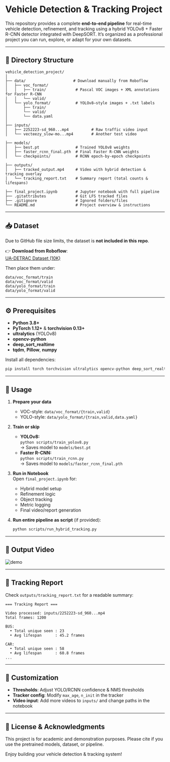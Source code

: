 # Vehicle Detection & Tracking Project

This repository provides a complete **end-to-end pipeline** for real-time vehicle detection, refinement, and tracking using a hybrid YOLOv8 + Faster R-CNN detector integrated with DeepSORT. It’s organized as a professional project you can run, explore, or adapt for your own datasets.

---

## 📂 Directory Structure

``` 
vehicle_detection_project/
│
├── data/                     # Download manually from Roboflow
│   ├── voc_format/            
│   │   ├── train/             # Pascal VOC images + XML annotations for Faster R-CNN  
│   │   └── valid/             
│   └── yolo_format/           # YOLOv8–style images + .txt labels  
│       ├── train/             
│       └── valid/             
│       └── data.yaml          
│
├── inputs/
│   ├── 2252223-sd_960...mp4          # Raw traffic video input
│   └── vecteezy_slow-mo...mp4        # Another test video

├── models/
│   ├── best.pt                # Trained YOLOv8 weights  
│   ├── faster_rcnn_final.pth  # Final Faster R-CNN weights  
│   └── checkpoints/           # RCNN epoch‐by‐epoch checkpoints  

├── outputs/
│   ├── tracked_output.mp4     # Video with hybrid detection & tracking overlay  
│   └── tracking_report.txt    # Summary report (total counts & lifespans)  

├── final_project.ipynb        # Jupyter notebook with full pipeline  
├── .gitattributes             # Git LFS tracked files
├── .gitignore                 # Ignored folders/files
└── README.md                  # Project overview & instructions  
```

---

## 📥 Dataset

Due to GitHub file size limits, the dataset is **not included in this repo**.

👉 **Download from Roboflow**:  
[UA-DETRAC Dataset (10K)](https://universe.roboflow.com/rjacaac1/ua-detrac-dataset-10k)

Then place them under:

```
data/voc_format/train
data/voc_format/valid
data/yolo_format/train
data/yolo_format/valid
```

---

## ⚙️ Prerequisites

- **Python 3.8+**  
- **PyTorch 1.12+** & **torchvision 0.13+**  
- **ultralytics** (YOLOv8)  
- **opencv-python**  
- **deep_sort_realtime**  
- **tqdm**, **Pillow**, **numpy**

Install all dependencies:
```bash
pip install torch torchvision ultralytics opencv-python deep_sort_realtime tqdm Pillow numpy
```

---

## 🚀 Usage

1. **Prepare your data**  
   - VOC-style: `data/voc_format/{train,valid}`  
   - YOLO-style: `data/yolo_format/{train,valid,data.yaml}`  

2. **Train or skip**  
   - **YOLOv8:**  
     `python scripts/train_yolov8.py`  
     → Saves model to `models/best.pt`  
   - **Faster R-CNN:**  
     `python scripts/train_rcnn.py`  
     → Saves model to `models/faster_rcnn_final.pth`  

3. **Run in Notebook**  
   Open `final_project.ipynb` for:
   - Hybrid model setup  
   - Refinement logic  
   - Object tracking  
   - Metric logging  
   - Final video/report generation  

4. **Run entire pipeline as script** (if provided):
   ```bash
   python scripts/run_hybrid_tracking.py
   ```

---

## 🎥 Output Video

![demo](https://github.com/user-attachments/assets/d315132d-decb-4c78-a9a8-9771b0b92343)

---

## 📑 Tracking Report

Check `outputs/tracking_report.txt` for a readable summary:

```
=== Tracking Report ===

Video processed: inputs/2252223-sd_960...mp4
Total frames: 1200

BUS:
  • Total unique seen : 23
  • Avg lifespan      : 45.2 frames

CAR:
  • Total unique seen : 58
  • Avg lifespan      : 60.8 frames
...
```

---

## 🔧 Customization

- **Thresholds**: Adjust YOLO/RCNN confidence & NMS thresholds  
- **Tracker config**: Modify `max_age`, `n_init` in the tracker  
- **Video input**: Add more videos to `inputs/` and change paths in the notebook  

---

## 📄 License & Acknowledgments

This project is for academic and demonstration purposes. Please cite if you use the pretrained models, dataset, or pipeline.

Enjoy building your vehicle detection & tracking system!
